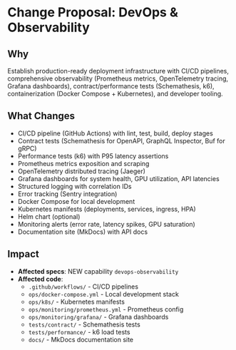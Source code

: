 # Change Proposal: DevOps & Observability

## Why

Establish production-ready deployment infrastructure with CI/CD pipelines, comprehensive observability (Prometheus metrics, OpenTelemetry tracing, Grafana dashboards), contract/performance tests (Schemathesis, k6), containerization (Docker Compose + Kubernetes), and developer tooling.

## What Changes

- CI/CD pipeline (GitHub Actions) with lint, test, build, deploy stages
- Contract tests (Schemathesis for OpenAPI, GraphQL Inspector, Buf for gRPC)
- Performance tests (k6) with P95 latency assertions
- Prometheus metrics exposition and scraping
- OpenTelemetry distributed tracing (Jaeger)
- Grafana dashboards for system health, GPU utilization, API latencies
- Structured logging with correlation IDs
- Error tracking (Sentry integration)
- Docker Compose for local development
- Kubernetes manifests (deployments, services, ingress, HPA)
- Helm chart (optional)
- Monitoring alerts (error rate, latency spikes, GPU saturation)
- Documentation site (MkDocs) with API docs

## Impact

- **Affected specs**: NEW capability `devops-observability`
- **Affected code**:
  - `.github/workflows/` - CI/CD pipelines
  - `ops/docker-compose.yml` - Local development stack
  - `ops/k8s/` - Kubernetes manifests
  - `ops/monitoring/prometheus.yml` - Prometheus config
  - `ops/monitoring/grafana/` - Grafana dashboards
  - `tests/contract/` - Schemathesis tests
  - `tests/performance/` - k6 load tests
  - `docs/` - MkDocs documentation site
